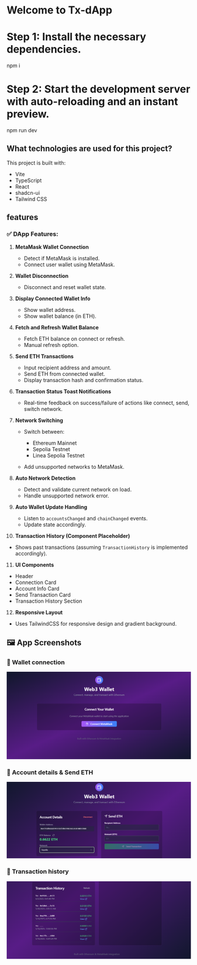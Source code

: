 # Welcome to Tx-dApp

# Step 1: Install the necessary dependencies.
npm i

# Step 2: Start the development server with auto-reloading and an instant preview.
npm run dev

## What technologies are used for this project?

This project is built with:

- Vite
- TypeScript
- React
- shadcn-ui
- Tailwind CSS


## features

### ✅ **DApp Features:**

1. **MetaMask Wallet Connection**

   * Detect if MetaMask is installed.
   * Connect user wallet using MetaMask.

2. **Wallet Disconnection**

   * Disconnect and reset wallet state.

3. **Display Connected Wallet Info**

   * Show wallet address.
   * Show wallet balance (in ETH).

4. **Fetch and Refresh Wallet Balance**

   * Fetch ETH balance on connect or refresh.
   * Manual refresh option.

5. **Send ETH Transactions**

   * Input recipient address and amount.
   * Send ETH from connected wallet.
   * Display transaction hash and confirmation status.

6. **Transaction Status Toast Notifications**

   * Real-time feedback on success/failure of actions like connect, send, switch network.

7. **Network Switching**

   * Switch between:

     * Ethereum Mainnet
     * Sepolia Testnet
     * Linea Sepolia Testnet
   * Add unsupported networks to MetaMask.

8. **Auto Network Detection**

   * Detect and validate current network on load.
   * Handle unsupported network error.

9. **Auto Wallet Update Handling**

   * Listen to `accountsChanged` and `chainChanged` events.
   * Update state accordingly.

10. **Transaction History (Component Placeholder)**

* Shows past transactions (assuming `TransactionHistory` is implemented accordingly).

11. **UI Components**

* Header
* Connection Card
* Account Info Card
* Send Transaction Card
* Transaction History Section

12. **Responsive Layout**

* Uses TailwindCSS for responsive design and gradient background.

## 🖼️ App Screenshots

### 🔹 Wallet connection
![Screenshot 1](public/one.png)

### 🔹 Account details & Send ETH
![Screenshot 2](public/two.png)

### 🔹 Transaction history 
![Screenshot 3](public/three.png)
